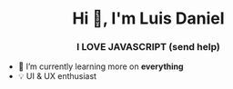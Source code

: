 <h1 align="center">Hi 👋, I'm Luis Daniel</h1>
<h3 align="center">I LOVE JAVASCRIPT (send help)</h3>

- 🌱 I’m currently learning more on **everything**
- 💡 UI & UX enthusiast

